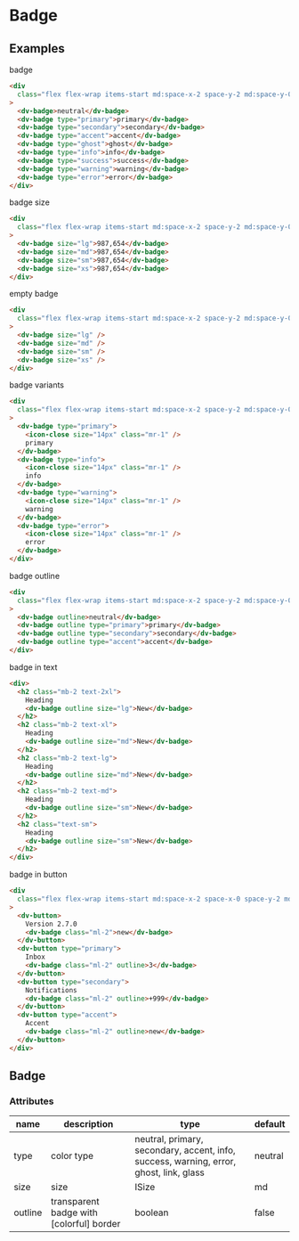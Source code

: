 # Badge

## Examples

badge

```html :::demo
<div
  class="flex flex-wrap items-start md:space-x-2 space-y-2 md:space-y-0 flex-col md:flex-row"
>
  <dv-badge>neutral</dv-badge>
  <dv-badge type="primary">primary</dv-badge>
  <dv-badge type="secondary">secondary</dv-badge>
  <dv-badge type="accent">accent</dv-badge>
  <dv-badge type="ghost">ghost</dv-badge>
  <dv-badge type="info">info</dv-badge>
  <dv-badge type="success">success</dv-badge>
  <dv-badge type="warning">warning</dv-badge>
  <dv-badge type="error">error</dv-badge>
</div>
```

badge size

```html :::demo
<div
  class="flex flex-wrap items-start md:space-x-2 space-y-2 md:space-y-0 flex-col md:flex-row"
>
  <dv-badge size="lg">987,654</dv-badge>
  <dv-badge size="md">987,654</dv-badge>
  <dv-badge size="sm">987,654</dv-badge>
  <dv-badge size="xs">987,654</dv-badge>
</div>
```

empty badge

```html :::demo
<div
  class="flex flex-wrap items-start md:space-x-2 space-y-2 md:space-y-0 flex-col md:flex-row"
>
  <dv-badge size="lg" />
  <dv-badge size="md" />
  <dv-badge size="sm" />
  <dv-badge size="xs" />
</div>
```

badge variants

```html :::demo
<div
  class="flex flex-wrap items-start md:space-x-2 space-y-2 md:space-y-0 flex-col md:flex-row"
>
  <dv-badge type="primary">
    <icon-close size="14px" class="mr-1" />
    primary
  </dv-badge>
  <dv-badge type="info">
    <icon-close size="14px" class="mr-1" />
    info
  </dv-badge>
  <dv-badge type="warning">
    <icon-close size="14px" class="mr-1" />
    warning
  </dv-badge>
  <dv-badge type="error">
    <icon-close size="14px" class="mr-1" />
    error
  </dv-badge>
</div>
```

badge outline

```html :::demo
<div
  class="flex flex-wrap items-start md:space-x-2 space-y-2 md:space-y-0 flex-col md:flex-row"
>
  <dv-badge outline>neutral</dv-badge>
  <dv-badge outline type="primary">primary</dv-badge>
  <dv-badge outline type="secondary">secondary</dv-badge>
  <dv-badge outline type="accent">accent</dv-badge>
</div>
```

badge in text

```html :::demo
<div>
  <h2 class="mb-2 text-2xl">
    Heading
    <dv-badge outline size="lg">New</dv-badge>
  </h2>
  <h2 class="mb-2 text-xl">
    Heading
    <dv-badge outline size="md">New</dv-badge>
  </h2>
  <h2 class="mb-2 text-lg">
    Heading
    <dv-badge outline size="md">New</dv-badge>
  </h2>
  <h2 class="mb-2 text-md">
    Heading
    <dv-badge outline size="sm">New</dv-badge>
  </h2>
  <h2 class="text-sm">
    Heading
    <dv-badge outline size="sm">New</dv-badge>
  </h2>
</div>
```

badge in button

```html :::demo
<div
  class="flex flex-wrap items-start md:space-x-2 space-x-0 space-y-2 md:space-y-0 flex-col md:flex-row"
>
  <dv-button>
    Version 2.7.0
    <dv-badge class="ml-2">new</dv-badge>
  </dv-button>
  <dv-button type="primary">
    Inbox
    <dv-badge class="ml-2" outline>3</dv-badge>
  </dv-button>
  <dv-button type="secondary">
    Notifications
    <dv-badge class="ml-2" outline>+999</dv-badge>
  </dv-button>
  <dv-button type="accent">
    Accent
    <dv-badge class="ml-2" outline>new</dv-badge>
  </dv-button>
</div>
```

## Badge

### Attributes

| name    | description                              | type                                                                                   | default |
| ------- | ---------------------------------------- | -------------------------------------------------------------------------------------- | ------- |
| type    | color type                               | neutral, primary, secondary, accent, info, success, warning, error, ghost, link, glass | neutral |
| size    | size                                     | ISize                                                                                  | md      |
| outline | transparent badge with [colorful] border | boolean                                                                                | false   |

